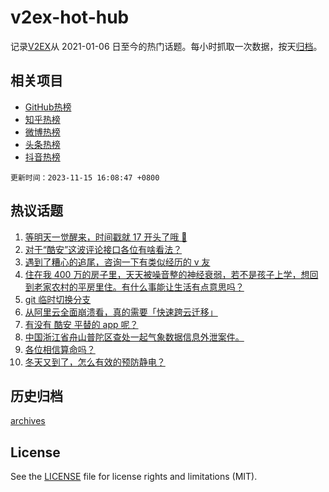 # v2ex-hot-hub

 记录[V2EX](https://www.v2ex.com/)从 2021-01-06 日至今的热门话题。每小时抓取一次数据，按天[归档](archives)。
 
 ## 相关项目

- [GitHub热榜](https://github.com/snaildev/github-hot-hub)
- [知乎热榜](https://github.com/snaildev/zhihu-hot-hub)
- [微博热榜](https://github.com/snaildev/weibo-hot-hub)
- [头条热榜](https://github.com/snaildev/toutiao-hot-hub)
- [抖音热榜](https://github.com/snaildev/douyin-hot-hub)


 `更新时间：2023-11-15 16:08:47 +0800`

## 热议话题

1. [等明天一觉醒来，时间戳就 17 开头了哦 🥰](https://www.v2ex.com/t/991933)
1. [对于“酷安”这波评论接口各位有啥看法？](https://www.v2ex.com/t/991880)
1. [遇到了糟心的追尾，咨询一下有类似经历的 v 友](https://www.v2ex.com/t/992052)
1. [住在我 400 万的房子里，天天被噪音整的神经衰弱，若不是孩子上学，想回到老家农村的平房里住。有什么事能让生活有点意思吗？](https://www.v2ex.com/t/991941)
1. [git 临时切换分支](https://www.v2ex.com/t/992022)
1. [从阿里云全面崩溃看，真的需要「快速跨云迁移」](https://www.v2ex.com/t/991920)
1. [有没有 酷安 平替的 app 呢？](https://www.v2ex.com/t/991975)
1. [中国浙江省舟山普陀区查处一起气象数据信息外泄案件。](https://www.v2ex.com/t/992042)
1. [各位相信算命吗？](https://www.v2ex.com/t/992069)
1. [冬天又到了，怎么有效的预防静电？](https://www.v2ex.com/t/991998)

## 历史归档

[archives](archives)

## License

See the [LICENSE](LICENSE) file for license rights and limitations (MIT).
